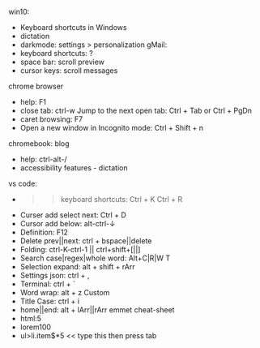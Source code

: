 win10:
* Keyboard shortcuts in Windows
* dictation
* darkmode: settings > personalization
gMail:
* keyboard shortcuts: ?
* space bar: scroll preview
* cursor keys: scroll messages

chrome browser
* help: F1
* close tab: ctrl-w
Jump to the next open tab: Ctrl + Tab or Ctrl + PgDn
* caret browsing: F7
* Open a new window in Incognito mode: Ctrl + Shift + n

chromebook: blog
* help: ctrl-alt-/
* accessibility features - dictation

vs code:
* >> keyboard shortcuts: Ctrl + K Ctrl + R
* Curser add select next: Ctrl + D
* Cursor add below: alt-ctrl-↓
* Definition: F12
* Delete prev||next: ctrl + bspace||delete
* Folding: ctrl-K-ctrl-1 || ctrl+shift+[||]
* Search case|regex|whole word: Alt+C|R|W T
* Selection expand: alt + shift + rArr
* Settings json: ctrl + ,
* Terminal: ctrl + `
* Word wrap: alt + z
Custom
* Title Case: ctrl + i
* home||end: alt + lArr||rArr
emmet cheat-sheet
* html:5
* lorem100
* ul>li.item$*5 << type this then press tab

